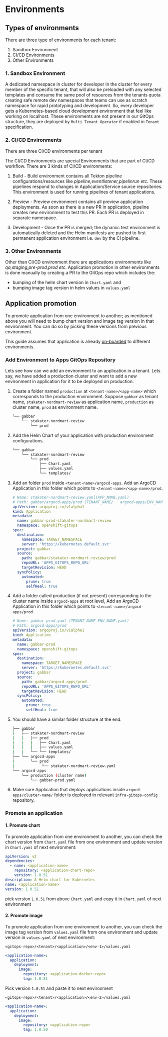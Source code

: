 # Environments

## Types of environments

There are three type of environments for each tenant:

1. Sandbox Environment
1. CI/CD Environments
1. Other Environments

### 1. Sandbox Environment

A dedicated namespace in cluster for developer in the cluster for every member of the specific tenant, that will also be preloaded with any selected templates and consume the same pool of resources from the tenants quota creating safe remote dev namespaces that teams can use as scratch namespace for rapid prototyping and development. So, every developer gets a Kubernetes-based cloud development environment that feel like working on localhost. These environments are not present in our GitOps structure, they are deployed by `Multi Tenant Operator` if enabled in `Tenant` specification.

### 2. CI/CD Environments

There are three CI/CD environments per tenant

The CI/CD Environments are special Environments that are part of CI/CD workflow. There are 3 kinds of CI/CD environments:

1. Build - Build environment contains all Tekton pipeline configurations/resources like *pipeline,eventlistener,pipelinrun etc*. These pipelines respond to changes in Application/Service source repositories. This environment is used for running pipelines of tenant applications.

1. Preview - Preview environment contains all preview application deployments. As soon as there is a new PR in application, pipeline creates new environment to test this PR. Each PR is deployed in separate namespace.

1. Development - Once the PR is merged; the dynamic test environment is automatically deleted and the Helm manifests are pushed to first permanent application environment i.e. `dev` by the CI pipeline.

### 3. Other Environments

Other than CI/CD environment there are applications environments like *qa,staging,pre-prod,prod etc*. Application promotion in other environments is done manually by creating a PR to the GitOps repo which includes the:

- bumping of the helm chart version in `Chart.yaml` and
- bumping image tag version in helm values in `values.yaml`

## Application promotion

To promote application from one environment to another; as mentioned above you will need to bump chart version and image tag version in that environment. You can do so by picking these versions from previous environment.

This guide assumes that application is already [on-boarded](../../for-developers/onboarding/application-onboarding.md) to different environments.


### Add Environment to Apps GitOps Repository

Lets see how can we add an environment to an application in a tenant. Lets say, we have added a production cluster and want to add a new environment in application for it to be deployed on production. 

1. Create a folder named `production` at `<tenant-name>/<app-name>` which corresponds to the production environment. Suppose `gabbar` as tenant name, `stakater-nordmart-review` as application name, `production` as cluster name, `prod` as environment name.

   ```bash
   └── gabbar
       └── stakater-nordmart-review
           └── prod
   ```

1. Add the Helm Chart of your application with production environment configurations.

   ```bash
   └── gabbar
       └── stakater-nordmart-review
           └── prod
               ├── Chart.yaml
               ├── values.yaml
               └── templates/
   ```

1. Add an folder `prod` inside `<tenant-name>/argocd-apps`. Add an ArgoCD Application in this folder which points to `<tenant-name>/<app-name>/prod`.

   ```yaml
   # Name: stakater-nordmart-review.yaml(APP_NAME.yaml)
   # Path: gabbar/argocd-apps/prod (TENANT_NAME/   argocd-apps/ENV_NAME/)
   apiVersion: argoproj.io/v1alpha1
   kind: Application
   metadata:
     name: gabbar-prod-stakater-nordmart-review
     namespace: openshift-gitops
   spec:
     destination:
       namespace: TARGET_NAMESPACE
       server: 'https://kubernetes.default.svc'
     project: gabbar
     source:
       path: gabbar/stakater-nordmart-review/prod
       repoURL: 'APPS_GITOPS_REPO_URL'
       targetRevision: HEAD
     syncPolicy:
       automated:
         prune: true
         selfHeal: true
   ```

1. Add a folder called production (if not present)  corresponding to the cluster name inside `argocd-apps` at root level, Add an ArgoCD Application in this folder which points to `<tenant-name>/argocd-apps/prod`.

   ```yaml
   # Name: gabbar-prod.yaml (TENANT_NAME-ENV_NAME.yaml)
   # Path: argocd-apps/prod
   apiVersion: argoproj.io/v1alpha1
   kind: Application
   metadata:
     name: gabbar-prod
     namespace: openshift-gitops
   spec:
     destination:
       namespace: TARGET_NAMESPACE
       server: 'https://kubernetes.default.svc'
     project: gabbar
     source:
       path: gabbar/argocd-apps/prod
       repoURL: 'APPS_GITOPS_REPO_URL'
       targetRevision: HEAD
     syncPolicy:
       automated:
         prune: true
         selfHeal: true
   ```
1. You should have a similar folder structure at the end:
   ```bash
   ├── gabbar
   |   ├── stakater-nordmart-review
   |   |   ├── prod
   |   |   |   ├── Chart.yaml
   |   |   |   ├── values.yaml
   |   |   └── └── templates/
   ├── └── argocd-apps
   |       └── prod
   |            └── stakater-nordmart-review.yaml
   └── argocd-apps
       └── production (cluster name)
           └── gabbar-prod.yaml
   ```
1. Make sure Application that deploys applications inside `argocd-apps/cluster-name/` folder is deployed in relevant `infra-gitops-config` repository.


### Promote an application
#### 1. Promote chart

To promote application from one environment to another, you can check the chart version from `Chart.yaml` file from one environment and update version in `Chart.yaml` of next environment:

```yaml
apiVersion: v2
dependencies:
  - name: <application-name>
    repository: <application-chart-repo>
    version: 1.0.51
description: A Helm chart for Kubernetes
name: <application-name>
version: 1.0.51
```

pick version `1.0.51` from above `Chart.yaml` and copy it in `Chart.yaml` of next environment

#### 2. Promote image

To promote application from one environment to another, you can check the image tag version from `values.yaml` file from one environment and update version in `values.yaml` of next environment:

`<gitops-repo>/<tenant>/<application>/<env-1>/values.yaml`

```yaml
<application-name>:
  application:
    deployment:
      image:
        repository: <application-docker-repo>
        tag: 1.0.51
```

Pick version `1.0.51` and paste it to next environment

`<gitops-repo>/<tenant>/<application>/<env-2>/values.yaml`

```yaml
<application-name>:
  application:
    deployment:
      image:
        repository: <application-repo>
        tag: 1.0.50
```
